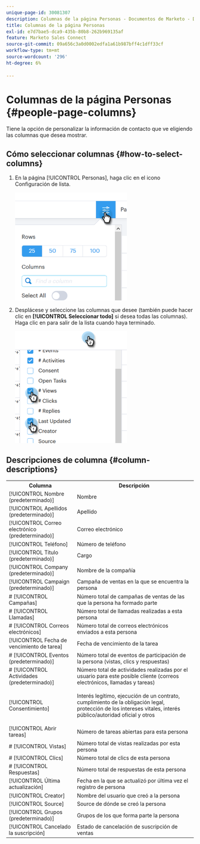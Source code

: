 ```yaml
---
unique-page-id: 30081307
description: Columnas de la página Personas - Documentos de Marketo - Documentación del producto
title: Columnas de la página Personas
exl-id: e7d7bae5-dca9-435b-80b8-262b969135af
feature: Marketo Sales Connect
source-git-commit: 09a656c3a0d0002edfa1a61b987bff4c1dff33cf
workflow-type: tm+mt
source-wordcount: '296'
ht-degree: 6%

---
```


# Columnas de la página Personas {#people-page-columns}

Tiene la opción de personalizar la información de contacto que ve eligiendo las columnas que desea mostrar.

## Cómo seleccionar columnas {#how-to-select-columns}

1. En la página [!UICONTROL Personas], haga clic en el icono Configuración de lista.

   ![](assets/one-5.png)

1. Desplácese y seleccione las columnas que desee (también puede hacer clic en **[!UICONTROL Seleccionar todo]** si desea todas las columnas). Haga clic en para salir de la lista cuando haya terminado.

   ![](assets/two-4.png)

## Descripciones de columna {#column-descriptions}

<table>
 <colgroup>
  <col>
  <col>
 </colgroup>
 <tbody>
  <tr>
   <th>Columna</th>
   <th>Descripción</th>
  </tr>
  <tr>
   <td>[!UICONTROL Nombre (predeterminado)]</td>
   <td>Nombre</td>
  </tr>
  <tr>
   <td>[!UICONTROL Apellidos (predeterminado)]</td>
   <td>Apellido</td>
  </tr>
  <tr>
   <td colspan="1">[!UICONTROL Correo electrónico (predeterminado)]</td>
   <td colspan="1">Correo electrónico</td>
  </tr>
  <tr>
   <td colspan="1">[!UICONTROL Teléfono]</td>
   <td colspan="1">Número de teléfono</td>
  </tr>
  <tr>
   <td colspan="1">[!UICONTROL Título (predeterminado)]</td>
   <td colspan="1">Cargo</td>
  </tr>
  <tr>
   <td>[!UICONTROL Company (predeterminado)]</td>
   <td>Nombre de la compañía</td>
  </tr>
  <tr>
   <td>[!UICONTROL Campaign (predeterminado)]</td>
   <td>Campaña de ventas en la que se encuentra la persona</td>
  </tr>
  <tr>
   <td># [!UICONTROL Campañas]</td>
   <td>Número total de campañas de ventas de las que la persona ha formado parte</td>
  </tr>
  <tr>
   <td># [!UICONTROL Llamadas]</td>
   <td>Número total de llamadas realizadas a esta persona</td>
  </tr>
  <tr>
   <td># [!UICONTROL Correos electrónicos]</td>
   <td>Número total de correos electrónicos enviados a esta persona</td>
  </tr>
  <tr>
   <td>[!UICONTROL Fecha de vencimiento de tarea]</td>
   <td>Fecha de vencimiento de la tarea</td>
  </tr>
  <tr>
   <td># [!UICONTROL Eventos (predeterminado)]</td>
   <td>Número total de eventos de participación de la persona (vistas, clics y respuestas)</td>
  </tr>
  <tr>
   <td># [!UICONTROL Actividades (predeterminado)]</td>
   <td>Número total de actividades realizadas por el usuario para este posible cliente (correos electrónicos, llamadas y tareas)</td>
  </tr>
  <tr>
   <td>[!UICONTROL Consentimiento]</td>
   <td><p>Interés legítimo, ejecución de un contrato, cumplimiento de la obligación legal, protección de los intereses vitales, interés público/autoridad oficial y otros</p></td>
  </tr>
  <tr>
   <td>[!UICONTROL Abrir tareas]</td>
   <td>Número de tareas abiertas para esta persona</td>
  </tr>
  <tr>
   <td># [!UICONTROL Vistas]</td>
   <td>Número total de vistas realizadas por esta persona</td>
  </tr>
  <tr>
   <td># [!UICONTROL Clics]</td>
   <td>Número total de clics de esta persona</td>
  </tr>
  <tr>
   <td># [!UICONTROL Respuestas]</td>
   <td>Número total de respuestas de esta persona</td>
  </tr>
  <tr>
   <td>[!UICONTROL Última actualización]</td>
   <td>Fecha en la que se actualizó por última vez el registro de persona</td>
  </tr>
  <tr>
   <td>[!UICONTROL Creator]</td>
   <td>Nombre del usuario que creó a la persona</td>
  </tr>
  <tr>
   <td>[!UICONTROL Source]</td>
   <td>Source de dónde se creó la persona</td>
  </tr>
  <tr>
   <td>[!UICONTROL Grupos (predeterminado)]</td>
   <td>Grupos de los que forma parte la persona</td>
  </tr>
  <tr>
   <td colspan="1">[!UICONTROL Cancelado la suscripción]</td>
   <td colspan="1">Estado de cancelación de suscripción de ventas</td>
  </tr>
 </tbody>
</table>
